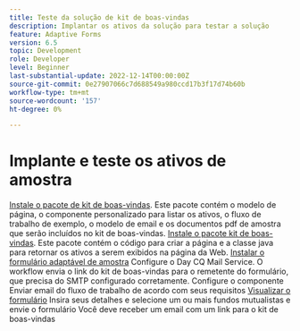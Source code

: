 ```yaml
---
title: Teste da solução de kit de boas-vindas
description: Implantar os ativos da solução para testar a solução
feature: Adaptive Forms
version: 6.5
topic: Development
role: Developer
level: Beginner
last-substantial-update: 2022-12-14T00:00:00Z
source-git-commit: 0e27907066c7d688549a980ccd17b3f17d74b60b
workflow-type: tm+mt
source-wordcount: '157'
ht-degree: 0%

---
```


# Implante e teste os ativos de amostra

[Instale o pacote de kit de boas-vindas](assets/welcomekit.zip). Este pacote contém o modelo de página, o componente personalizado para listar os ativos, o fluxo de trabalho de exemplo, o modelo de email e os documentos pdf de amostra que serão incluídos no kit de boas-vindas.
[Instale o pacote kit de boas-vindas](assets/welcomekit.core-1.0.0-SNAPSHOT.jar). Este pacote contém o código para criar a página e a classe java para retornar os ativos a serem exibidos na página da Web.
[Instalar o formulário adaptável de amostra](assets/account-openeing-form.zip)
Configure o Day CQ Mail Service. O workflow envia o link do kit de boas-vindas para o remetente do formulário, que precisa do SMTP configurado corretamente.
Configure o componente Enviar email do fluxo de trabalho de acordo com seus requisitos
[Visualizar o formulário](http://localhost:4502/content/dam/formsanddocuments/co-operators/accountopeningform/jcr:content?wcmmode=disabled)
Insira seus detalhes e selecione um ou mais fundos mutualistas e envie o formulário Você deve receber um email com um link para o kit de boas-vindas


